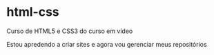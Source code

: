 # html-css
 Curso de HTML5 e CSS3 do curso em vídeo

Estou apredendo a criar sites e agora vou gerenciar meus repositórios